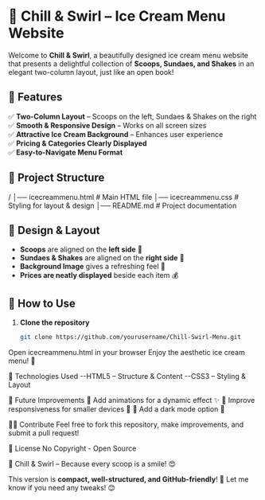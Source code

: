 # 🍦 Chill & Swirl – Ice Cream Menu Website  

Welcome to **Chill & Swirl**, a beautifully designed ice cream menu website that presents a delightful collection of **Scoops, Sundaes, and Shakes** in an elegant two-column layout, just like an open book!  

## 🌟 Features  
✅ **Two-Column Layout** – Scoops on the left, Sundaes & Shakes on the right  
✅ **Smooth & Responsive Design** – Works on all screen sizes  
✅ **Attractive Ice Cream Background** – Enhances user experience  
✅ **Pricing & Categories Clearly Displayed**  
✅ **Easy-to-Navigate Menu Format**  

## 📂 Project Structure  
/
│── icecreammenu.html # Main HTML file
│── icecreammenu.css # Styling for layout & design
│── README.md # Project documentation

## 🎨 Design & Layout  
- **Scoops** are aligned on the **left side** 📍  
- **Sundaes & Shakes** are aligned on the **right side** 📍  
- **Background Image** gives a refreshing feel 🌊  
- **Prices are neatly displayed** beside each item 💰  

## 🚀 How to Use  
1. **Clone the repository**  
   ```bash
   git clone https://github.com/yourusername/Chill-Swirl-Menu.git

Open icecreammenu.html in your browser
Enjoy the aesthetic ice cream menu! 🍦

🎯 Technologies Used
--HTML5 – Structure & Content
--CSS3 – Styling & Layout

📌 Future Improvements
🔹 Add animations for a dynamic effect ✨
🔹 Improve responsiveness for smaller devices 📱
🔹 Add a dark mode option 🌙

👨‍💻 Contribute
Feel free to fork this repository, make improvements, and submit a pull request!

📜 License
No Copyright - Open Source

🍦 Chill & Swirl – Because every scoop is a smile! 😍

This version is **compact, well-structured, and GitHub-friendly**! 🚀 Let me know if you need any tweaks! 😊

